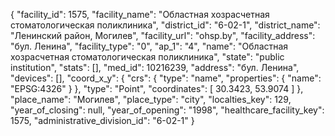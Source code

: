 {
    "facility_id": 1575,
    "facility_name": "Областная хозрасчетная стоматологическая поликлиника",
    "district_id": "6-02-1",
    "district_name": "Ленинский район, Могилев",
    "facility_url": "ohsp.by",
    "facility_address": "бул. Ленина",
    "facility_type": "0",
    "ap_1": "4",
    "name": "Областная хозрасчетная стоматологическая поликлиника",
    "state": "public institution",
    "stats": [],
    "med_id": 10216239,
    "address": "бул. Ленина",
    "devices": [],
    "coord_x_y": {
        "crs": {
            "type": "name",
            "properties": {
                "name": "EPSG:4326"
            }
        },
        "type": "Point",
        "coordinates": [
            30.3423,
            53.9074
        ]
    },
    "place_name": "Могилев",
    "place_type": "city",
    "localties_key": 129,
    "year_of_closing": null,
    "year_of_opening": "1998",
    "healthcare_facility_key": 1575,
    "administrative_division_id": "6-02-1"
}